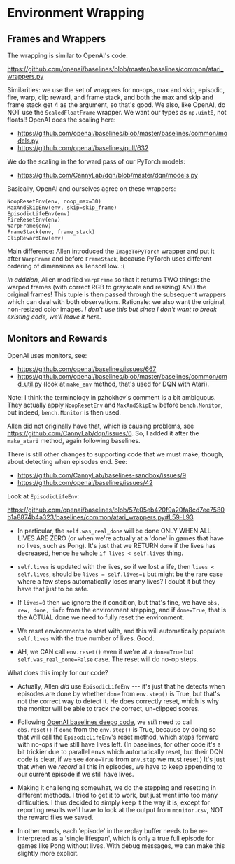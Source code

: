 # Environment Wrapping


## Frames and Wrappers

The wrapping is similar to OpenAI's code:

https://github.com/openai/baselines/blob/master/baselines/common/atari_wrappers.py

Similarities: we use the set of wrappers for no-ops, max and skip, episodic,
fire, warp, clip reward, and frame stack, and both the max and skip and frame
stack get 4 as the argument, so that's good. We also, like OpenAI, do NOT use
the `ScaledFloatFrame` wrapper. We want our types as `np.uint8`, not floats!!
OpenAI does the scaling here:

- https://github.com/openai/baselines/blob/master/baselines/common/models.py
- https://github.com/openai/baselines/pull/632

We do the scaling in the forward pass of our PyTorch models:

- https://github.com/CannyLab/dqn/blob/master/dqn/models.py

Basically, OpenAI and ourselves agree on these wrappers:

```
NoopResetEnv(env, noop_max=30)
MaxAndSkipEnv(env, skip=skip_frame)
EpisodicLifeEnv(env)
FireResetEnv(env)
WarpFrame(env)
FrameStack(env, frame_stack)
ClipRewardEnv(env)
```

Main difference: Allen introduced the `ImageToPyTorch` wrapper and put it after
`WarpFrame` and before `FrameStack`, because PyTorch uses different ordering of
dimensions as TensorFlow. :(

*In addition*, Allen modified `WarpFrame` so that it returns TWO things: the
warped frames (with correct RGB to grayscale and resizing) AND the original
frames! This tuple is then passed through the subsequent wrappers which can deal
with both observations. Rationale: we also want the original, non-resized color
images. *I don't use this but since I don't want to break existing code, we'll
leave it here.*


## Monitors and Rewards

OpenAI uses monitors, see:

- https://github.com/openai/baselines/issues/667
- https://github.com/openai/baselines/blob/master/baselines/common/cmd_util.py
  (look at `make_env` method, that's used for DQN with Atari).

Note: I think the terminology in pzhokhov's comment is a bit ambiguous. They
actually apply `NoopResetEnv` and `MaxAndSkipEnv` before `bench.Monitor`, but
indeed, `bench.Monitor` is then used.

Allen did not originally have that, which is causing problems, see
https://github.com/CannyLab/dqn/issues/6. So, I added it after the `make_atari`
method, again following baselines.

There is still other changes to supporting code that we must make, though, about
detecting when episodes end. See:

- https://github.com/CannyLab/baselines-sandbox/issues/9
- https://github.com/openai/baselines/issues/42

Look at `EpisodicLifeEnv`:

https://github.com/openai/baselines/blob/57e05eb420f9a20fa8cd7ee7580b1a8874b4a323/baselines/common/atari_wrappers.py#L59-L93

- In particular, the `self.was_real_done` will be done ONLY WHEN ALL LIVES ARE
  ZERO (or when we're actually at a 'done' in games that have no lives, such as
  Pong). It's just that we RETURN `done` if the lives has decreased, hence he
  whole `if lives < self.lives` thing.
  
- `self.lives` is updated with the lives, so if we lost a life, then `lives <
  self.lives`, should be `lives = self.lives=1` but might be the rare case where
  a few steps automatically loses many lives? I doubt it but they have that just
  to be safe.

- If `lives=0` then we ignore the if condition, but that's fine, we have `obs,
  rew, done, info` from the environment stepping, and if `done=True`, that is
  the ACTUAL done we need to fully reset the environment.

- We reset environments to start with, and this will automatically populate
  `self.lives` with the true number of lives. Good.

- AH, we CAN call `env.reset()` even if we're at a `done=True` but
  `self.was_real_done=False` case. The reset will do no-op steps.

What does this imply for our code?

- Actually, Allen *did* use `EpisodicLifeEnv` --- it's just that he detects
  when episodes are done by whether `done` from `env.step()` is True, but that's
  not the correct way to detect it. He does correctly reset, which is why the
  monitor will be able to track the correct, un-clipped scores.

- Following [OpenAI baselines deepq code][1], we *still* need to call
  `obs.reset()` if `done` from the `env.step()` is True, because by doing so
  that will call the `EpisodicLifeEnv`'s reset method, which steps forward with
  no-ops if we still have lives left. (In baselines, for other code it's a bit
  trickier due to parallel envs which automatically reset, but their DQN code is
  clear, if we see `done=True` from `env.step` we must reset.) It's just that
  when we *record* all this in episodes, we have to keep appending to our
  current episode if we still have lives.

- Making it challenging somewhat, we do the stepping and resetting in different
  methods. I tried to get it to work, but just went into too many difficulties.
  I thus decided to simply keep it the way it is, except for reporting results
  we'll have to look at the output from `monitor.csv`, NOT the reward files we
  saved.

- In other words, each 'episode' in the replay buffer needs to be re-interpreted
  as a 'single lifespan', which is only a true full episode for games like Pong
  without lives. With debug messages, we can make this slightly more explicit.

[1]:https://github.com/openai/baselines/blob/master/baselines/deepq/deepq.py

